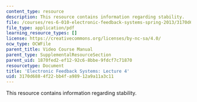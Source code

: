 ```yaml
---
content_type: resource
description: This resource contains information regarding stability.
file: /courses/res-6-010-electronic-feedback-systems-spring-2013/3170d6884f22bb4fa98912a9a11a3c11_MITRES_6-010S13_lec04.pdf
file_type: application/pdf
learning_resource_types: []
license: https://creativecommons.org/licenses/by-nc-sa/4.0/
ocw_type: OCWFile
parent_title: Video Course Manual
parent_type: SupplementalResourceSection
parent_uid: 1870fed2-ef12-92c6-8bbe-9fdcf7c71870
resourcetype: Document
title: 'Electronic Feedback Systems: Lecture 4'
uid: 3170d688-4f22-bb4f-a989-12a9a11a3c11
---
```

This resource contains information regarding stability.